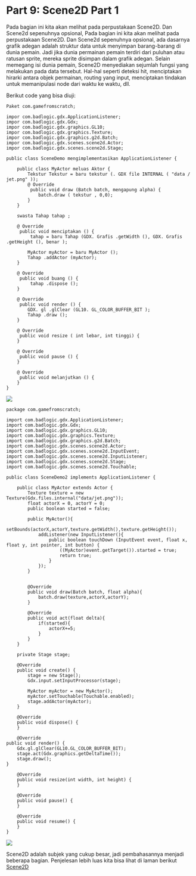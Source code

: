 # Part 9: Scene2D Part 1

Pada bagian ini kita akan melihat pada perpustakaan Scene2D. Dan Scene2d sepenuhnya opsional, Pada bagian ini kita akan melihat pada perpustakaan Scene2D. Dan Scene2d sepenuhnya opsional, ada dasarnya grafik adegan adalah struktur data untuk menyimpan barang-barang di dunia pemain. Jadi jika dunia permainan pemain terdiri dari puluhan atau ratusan sprite, mereka sprite disimpan dalam grafik adegan. Selain memegang isi dunia pemain, Scene2D menyediakan sejumlah fungsi yang melakukan pada data tersebut. Hal-hal seperti deteksi hit, menciptakan hirarki antara objek permainan, routing yang input, menciptakan tindakan untuk memanipulasi node dari waktu ke waktu, dll.

Berikut code yang bisa diuji:
```
Paket com.gamefromscratch;

impor com.badlogic.gdx.ApplicationListener;
impor com.badlogic.gdx.Gdx;
impor com.badlogic.gdx.graphics.GL10;
impor com.badlogic.gdx.graphics.Texture;
impor com.badlogic.gdx.graphics.g2d.Batch;
impor com.badlogic.gdx.scenes.scene2d.Actor;
impor com.badlogic.gdx.scenes.scene2d.Stage;

public class SceneDemo mengimplementasikan ApplicationListener {
    
    public class MyActor meluas Aktor {
        Tekstur Tekstur = baru tekstur (. GDX file INTERNAL ( "data / jet.png" ));
        @ Override
         public void draw (Batch batch, mengapung alpha) {
            batch.draw ( tekstur , 0,0);
        }
    }
    
    swasta Tahap tahap ;
    
    @ Override
     public void menciptakan () {        
         tahap = baru Tahap (GDX. Grafis .getWidth (), GDX. Grafis .getHeight (), benar );
        
        MyActor myActor = baru MyActor ();
        Tahap .addActor (myActor);
    }

    @ Override
     public void buang () {
         tahap .dispose ();
    }

    @ Override
     public void render () {    
        GDX. gl .glClear (GL10. GL_COLOR_BUFFER_BIT );
        Tahap .draw ();
    }

    @ Override
     public void resize ( int lebar, int tinggi) {
    }

    @ Override
     public void pause () {
    }

    @ Override
     public void melanjutkan () {
    }
}
```
<img align="middle" src="http://www.gamefromscratch.com/image.axd?picture=image_1032.png" /> 

```
package com.gamefromscratch;

import com.badlogic.gdx.ApplicationListener;
import com.badlogic.gdx.Gdx;
import com.badlogic.gdx.graphics.GL10;
import com.badlogic.gdx.graphics.Texture;
import com.badlogic.gdx.graphics.g2d.Batch;
import com.badlogic.gdx.scenes.scene2d.Actor;
import com.badlogic.gdx.scenes.scene2d.InputEvent;
import com.badlogic.gdx.scenes.scene2d.InputListener;
import com.badlogic.gdx.scenes.scene2d.Stage;
import com.badlogic.gdx.scenes.scene2d.Touchable;

public class SceneDemo2 implements ApplicationListener {
    
    public class MyActor extends Actor {
        Texture texture = new Texture(Gdx.files.internal("data/jet.png"));
        float actorX = 0, actorY = 0;
        public boolean started = false;

        public MyActor(){
            setBounds(actorX,actorY,texture.getWidth(),texture.getHeight());
            addListener(new InputListener(){
                public boolean touchDown (InputEvent event, float x, float y, int pointer, int button) {
                    ((MyActor)event.getTarget()).started = true;
                    return true;
                }
            });
        }
        
        
        @Override
        public void draw(Batch batch, float alpha){
            batch.draw(texture,actorX,actorY);
        }
        
        @Override
        public void act(float delta){
            if(started){
                actorX+=5;
            }
        }
    }
    
    private Stage stage;
    
    @Override
    public void create() {        
        stage = new Stage();
        Gdx.input.setInputProcessor(stage);
        
        MyActor myActor = new MyActor();
        myActor.setTouchable(Touchable.enabled);
        stage.addActor(myActor);
    }

    @Override
    public void dispose() {
    }

    @Override
public void render() {    
    Gdx.gl.glClear(GL10.GL_COLOR_BUFFER_BIT);
    stage.act(Gdx.graphics.getDeltaTime());
    stage.draw();
}

    @Override
    public void resize(int width, int height) {
    }

    @Override
    public void pause() {
    }

    @Override
    public void resume() {
    }
}
```

<img align="middle" src="http://www.gamefromscratch.com/image.axd?picture=scene2_thumb.gif" /> 

Scene2D adalah subjek yang cukup besar, jadi pembahasannya menjadi beberapa bagian. Penjelesan lebih luas kita bisa lihat di laman berikut [Scene2D](http://www.gamefromscratch.com/post/2013/11/27/LibGDX-Tutorial-9-Scene2D-Part-1.aspx)

